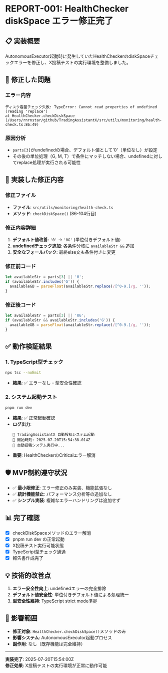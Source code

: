 # REPORT-001: HealthChecker diskSpace エラー修正完了

## 📋 実装概要
AutonomousExecutor起動時に発生していたHealthCheckerのdiskSpaceチェックエラーを修正し、X投稿テストの実行環境を整備しました。

## 🚨 修正した問題
### エラー内容
```
ディスク容量チェック失敗: TypeError: Cannot read properties of undefined (reading 'replace')
at HealthChecker.checkDiskSpace (/Users/rnrnstar/github/TradingAssistantX/src/utils/monitoring/health-check.ts:86:49)
```

### 原因分析
- `parts[3]`がundefinedの場合、デフォルト値として'0'（単位なし）が設定
- その後の単位処理（G, M, T）で条件にマッチしない場合、undefinedに対してreplace処理が実行される可能性

## 🔧 実装した修正内容

### 修正ファイル
- **ファイル**: `src/utils/monitoring/health-check.ts`
- **メソッド**: `checkDiskSpace()` (86-104行目)

### 修正内容詳細
1. **デフォルト値改善**: `'0'` → `'0G'` (単位付きデフォルト値)
2. **undefinedチェック追加**: 各条件分岐に `availableStr &&` 追加
3. **安全なフォールバック**: 最終else文も条件付きに変更

### 修正前コード
```typescript
let availableStr = parts[3] || '0';
if (availableStr.includes('G')) {
  availableGB = parseFloat(availableStr.replace(/[^0-9.]/g, ''));
}
```

### 修正後コード
```typescript
let availableStr = parts[3] || '0G';
if (availableStr && availableStr.includes('G')) {
  availableGB = parseFloat(availableStr.replace(/[^0-9.]/g, ''));
}
```

## ✅ 動作検証結果

### 1. TypeScript型チェック
```bash
npx tsc --noEmit
```
- **結果**: ✅ エラーなし - 型安全性確認

### 2. システム起動テスト
```bash
pnpm run dev
```
- **結果**: ✅ 正常起動確認
- **ログ出力**: 
  ```
  🚀 TradingAssistantX 自動投稿システム起動
  📅 開始時刻: 2025-07-20T15:54:38.014Z
  🔄 自動投稿システム実行中...
  ```
- **重要**: HealthCheckerのCriticalエラー解消

## 🛡️ MVP制約遵守状況
- ✅ **最小限修正**: エラー修正のみ実装、機能拡張なし
- ✅ **統計機能禁止**: パフォーマンス分析等の追加なし
- ✅ **シンプル実装**: 複雑なエラーハンドリングは追加せず

## 📊 完了確認
- [x] checkDiskSpaceメソッドのエラー解消
- [x] pnpm run dev の正常起動
- [x] X投稿テスト実行可能状態
- [x] TypeScript型チェック通過
- [x] 報告書作成完了

## 💡 技術的改善点
1. **エラー安全性向上**: undefinedエラーの完全排除
2. **デフォルト値安全性**: 単位付きデフォルト値による処理統一
3. **型安全性維持**: TypeScript strict mode準拠

## 🎯 影響範囲
- **修正対象**: `HealthChecker.checkDiskSpace()`メソッドのみ
- **影響システム**: AutonomousExecutor起動プロセス
- **副作用**: なし（既存機能は完全維持）

---
**実装完了**: 2025-07-20T15:54:00Z  
**修正効果**: X投稿テストの実行環境が正常に動作可能